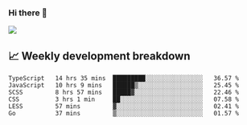 ### Hi there 👋
<img align="center" src="https://github-readme-stats.vercel.app/api?username=Tumao727&show_icons=true&hide_title=true&theme=dracula" />


## 📈 Weekly development breakdown
<!--START_SECTION:waka-->

```text
TypeScript   14 hrs 35 mins  █████████░░░░░░░░░░░░░░░░   36.57 %
JavaScript   10 hrs 9 mins   ██████▒░░░░░░░░░░░░░░░░░░   25.45 %
SCSS         8 hrs 57 mins   █████▓░░░░░░░░░░░░░░░░░░░   22.46 %
CSS          3 hrs 1 min     ██░░░░░░░░░░░░░░░░░░░░░░░   07.58 %
LESS         57 mins         ▓░░░░░░░░░░░░░░░░░░░░░░░░   02.41 %
Go           37 mins         ▒░░░░░░░░░░░░░░░░░░░░░░░░   01.57 %
```

<!--END_SECTION:waka-->